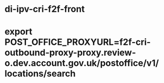 # di-ipv-cri-f2f-front

# export POST_OFFICE_PROXYURL=f2f-cri-outbound-proxy-proxy.review-o.dev.account.gov.uk/postoffice/v1/locations/search 
